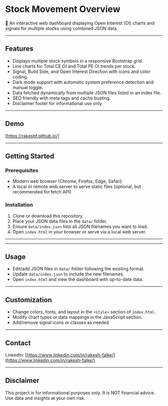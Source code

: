 # Stock Movement Overview

🚀 An interactive web dashboard displaying Open Interest (OI) charts and signals for multiple stocks using combined JSON data.

---

## Features

- Displays multiple stock symbols in a responsive Bootstrap grid.
- Line charts for Total CE OI and Total PE OI trends per stock.
- Signal, Build Side, and Open Interest Direction with icons and color coding.
- Dark mode support with automatic system preference detection and manual toggle.
- Data fetched dynamically from multiple JSON files listed in an index file.
- SEO friendly with meta tags and cache busting.
- Disclaimer footer for informational use only.

---

## Demo

[https://rakeshf.github.io/]

---

## Getting Started

### Prerequisites

- Modern web browser (Chrome, Firefox, Edge, Safari)
- A local or remote web server to serve static files (optional, but recommended for fetch API)

### Installation

1. Clone or download this repository.
2. Place your JSON data files in the `data/` folder.
3. Ensure `data/index.json` lists all JSON filenames you want to load.
4. Open `index.html` in your browser or serve via a local web server.

---


---

## Usage

- Edit/add JSON files in `data/` folder following the existing format.
- Update `data/index.json` to include the new filenames.
- Open `index.html` and view the dashboard with up-to-date data.

---

## Customization

- Change colors, fonts, and layout in the `<style>` section of `index.html`.
- Modify chart types or data mappings in the JavaScript section.
- Add/remove signal icons or classes as needed.

---

## Contact

LinkedIn: [https://www.linkedin.com/in/rakesh-falke/](https://www.linkedin.com/in/rakesh-falke/)

---

## Disclaimer

This project is for informational purposes only. It is NOT financial advice. Use data and insights at your own risk.




